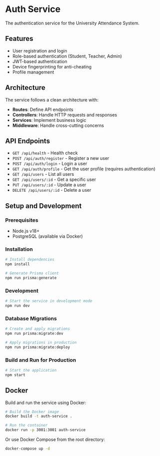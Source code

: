 # Auth Service

The authentication service for the University Attendance System.

## Features

- User registration and login
- Role-based authentication (Student, Teacher, Admin)
- JWT-based authentication
- Device fingerprinting for anti-cheating
- Profile management

## Architecture

The service follows a clean architecture with:

- **Routes**: Define API endpoints
- **Controllers**: Handle HTTP requests and responses
- **Services**: Implement business logic
- **Middleware**: Handle cross-cutting concerns

## API Endpoints

- `GET /api/health` - Health check
- `POST /api/auth/register` - Register a new user
- `POST /api/auth/login` - Login a user
- `GET /api/auth/profile` - Get the user profile (requires authentication)
- `GET /api/users` - List all users
- `GET /api/users/:id` - Get a specific user
- `PUT /api/users/:id` - Update a user
- `DELETE /api/users/:id` - Delete a user

## Setup and Development

### Prerequisites

- Node.js v18+
- PostgreSQL (available via Docker)

### Installation

```bash
# Install dependencies
npm install

# Generate Prisma client
npm run prisma:generate
```

### Development

```bash
# Start the service in development mode
npm run dev
```

### Database Migrations

```bash
# Create and apply migrations
npm run prisma:migrate:dev

# Apply migrations in production
npm run prisma:migrate:deploy
```

### Build and Run for Production

```bash
# Start the application
npm start
```

## Docker

Build and run the service using Docker:

```bash
# Build the Docker image
docker build -t auth-service .

# Run the container
docker run -p 3001:3001 auth-service
```

Or use Docker Compose from the root directory:

```bash
docker-compose up -d
```
